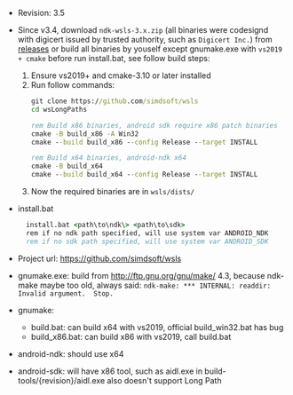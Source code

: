 * Revision: 3.5
* Since v3.4, download ```ndk-wsls-3.x.zip``` (all binaries were codesignd with digicert issued by trusted authority, such as `Digicert Inc.`) from [releases](https://github.com/simdsoft/wsLongPaths/releases) or build all binaries by youself except gnumake.exe with ```vs2019 + cmake``` before run install.bat, see follow build steps:
  1. Ensure vs2019+ and cmake-3.10 or later installed
  2. Run follow commands:
      ```bat
      git clone https://github.com/simdsoft/wsls
      cd wsLongPaths

      rem Build x86 binaries, android sdk require x86 patch binaries
      cmake -B build_x86 -A Win32
      cmake --build build_x86 --config Release --target INSTALL

      rem Build x64 binaries, android-ndk x64
      cmake -B build_x64
      cmake --build build_x64 --config Release --target INSTALL
      ```
  3. Now the required binaries are in `wsls/dists/`
* install.bat
    ```bat
      install.bat <path\to\ndk\> <path\to\sdk>
      rem if no ndk path specified, will use system var ANDROID_NDK
      rem if no sdk path specified, will use system var ANDROID_SDK
    ```
* Project url: https://github.com/simdsoft/wsls
* gnumake.exe: build from http://ftp.gnu.org/gnu/make/ 4.3, because ndk-make maybe too old, always said: ```ndk-make: *** INTERNAL: readdir: Invalid argument.  Stop.```

* gnumake: 
  * build.bat: can build x64 with vs2019, official build_win32.bat has bug
  * build_x86.bat: can build x86 with vs2019, call build.bat

* android-ndk: should use x64
* android-sdk: will have x86 tool, such as aidl.exe in build-tools/{revision}/aidl.exe also doesn't support Long Path
